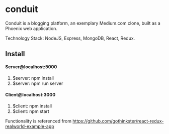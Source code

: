 # conduit

Conduit is a blogging platform, an exemplary Medium.com clone, built as a Phoenix web application.

Technology Stack: NodeJS, Express, MongoDB, React, Redux.

## Install

#### Server@localhost:5000
1. $server: npm install
2. $server:	npm run server

#### Client@localhost:3000
1. $client: npm install
2. $client: npm start


Functionality is referenced from https://github.com/gothinkster/react-redux-realworld-example-app
